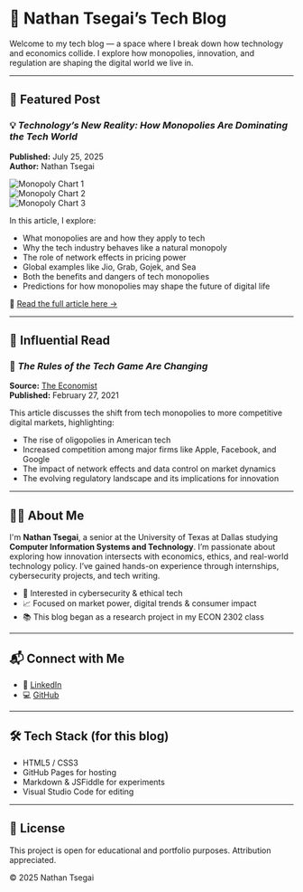# 🧠 Nathan Tsegai’s Tech Blog

Welcome to my tech blog — a space where I break down how technology and economics collide. I explore how monopolies, innovation, and regulation are shaping the digital world we live in.

---

## 📘 Featured Post

### 💡 *Technology’s New Reality: How Monopolies Are Dominating the Tech World*  
**Published:** July 25, 2025  
**Author:** Nathan Tsegai  

![Monopoly Chart 1](https://github.com/user-attachments/assets/556ca4be-01d1-4f9e-ba74-69a00264195f)  
![Monopoly Chart 2](https://github.com/user-attachments/assets/55d763a5-77d0-40d4-8201-5440b56fddc8)  
![Monopoly Chart 3](https://github.com/user-attachments/assets/018f766c-9824-4995-a916-5e67a71bb468)  

In this article, I explore:
- What monopolies are and how they apply to tech
- Why the tech industry behaves like a natural monopoly
- The role of network effects in pricing power
- Global examples like Jio, Grab, Gojek, and Sea
- Both the benefits and dangers of tech monopolies
- Predictions for how monopolies may shape the future of digital life

📖 [Read the full article here →](https://nateit1.github.io/Techblog/)

---

## 📰 Influential Read

### 🧩 *The Rules of the Tech Game Are Changing*  
**Source:** [The Economist](https://www.economist.com/leaders/2021/02/27/the-rules-of-the-tech-game-are-changing)  
**Published:** February 27, 2021

This article discusses the shift from tech monopolies to more competitive digital markets, highlighting:
- The rise of oligopolies in American tech
- Increased competition among major firms like Apple, Facebook, and Google
- The impact of network effects and data control on market dynamics
- The evolving regulatory landscape and its implications for innovation

---

## 🧑‍💻 About Me

I'm **Nathan Tsegai**, a senior at the University of Texas at Dallas studying **Computer Information Systems and Technology**. I’m passionate about exploring how innovation intersects with economics, ethics, and real-world technology policy. I’ve gained hands-on experience through internships, cybersecurity projects, and tech writing.

- 🔐 Interested in cybersecurity & ethical tech  
- 📈 Focused on market power, digital trends & consumer impact  
- 📚 This blog began as a research project in my ECON 2302 class  

---

## 📬 Connect with Me

- 💼 [LinkedIn](https://www.linkedin.com/in/nathantsegai/)
- 💻 [GitHub](https://github.com/nateit1)

---

## 🛠️ Tech Stack (for this blog)

- HTML5 / CSS3
- GitHub Pages for hosting
- Markdown & JSFiddle for experiments
- Visual Studio Code for editing

---

## 📄 License

This project is open for educational and portfolio purposes. Attribution appreciated.

© 2025 Nathan Tsegai
